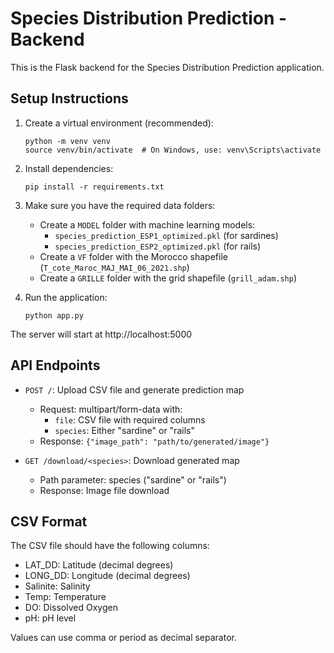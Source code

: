 
# Species Distribution Prediction - Backend

This is the Flask backend for the Species Distribution Prediction application.

## Setup Instructions

1. Create a virtual environment (recommended):
   ```
   python -m venv venv
   source venv/bin/activate  # On Windows, use: venv\Scripts\activate
   ```

2. Install dependencies:
   ```
   pip install -r requirements.txt
   ```

3. Make sure you have the required data folders:
   - Create a `MODEL` folder with machine learning models:
     - `species_prediction_ESP1_optimized.pkl` (for sardines)
     - `species_prediction_ESP2_optimized.pkl` (for rails)
   - Create a `VF` folder with the Morocco shapefile (`T_cote_Maroc_MAJ_MAI_06_2021.shp`)
   - Create a `GRILLE` folder with the grid shapefile (`grill_adam.shp`)

4. Run the application:
   ```
   python app.py
   ```

The server will start at http://localhost:5000

## API Endpoints

- `POST /`: Upload CSV file and generate prediction map
  - Request: multipart/form-data with:
    - `file`: CSV file with required columns
    - `species`: Either "sardine" or "rails"
  - Response: `{"image_path": "path/to/generated/image"}`

- `GET /download/<species>`: Download generated map
  - Path parameter: species ("sardine" or "rails")
  - Response: Image file download

## CSV Format

The CSV file should have the following columns:
- LAT_DD: Latitude (decimal degrees)
- LONG_DD: Longitude (decimal degrees)
- Salinite: Salinity
- Temp: Temperature
- DO: Dissolved Oxygen
- pH: pH level

Values can use comma or period as decimal separator.
